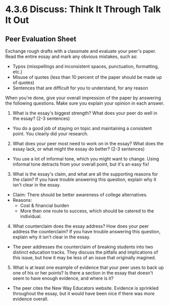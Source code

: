 # 4.3.6 Discuss: Think It Through Talk It Out

## Peer Evaluation Sheet

Exchange rough drafts with a classmate and evaluate your peer's paper. Read the
entire essay and mark any obvious mistakes, such as:

* Typos (misspellings and inconsistent spaces, punctuation, formatting, etc.)
* Misuse of quotes (less than 10 percent of the paper should be made up of
  quotes)
* Sentences that are difficult for you to understand, for any reason

When you're done, give your overall impression of the paper by answering the
following questions. Make sure you explain your opinion in each answer.

1. What is the essay's biggest strength? What does your peer do well in the
   essay? (2-3 sentences)
  * You do a good job of staying on topic and maintaining a consistent point.
    You clearly did your research.
2. What does your peer most need to work on in the essay? What does the essay
   lack, or what might the essay do better? (2-3 sentences)
  * You use a lot of informal tone, which you might want to change. Using
    informal tone detracts from your overall point, but it's an easy fix!
3. What is the essay's claim, and what are all the supporting reasons for the
   claim? If you have trouble answering this question, explain why it isn't
   clear in the essay.
  * Claim: There should be better awareness of college alternatives.
  * Reasons:
    * Cost & financial burden
    * More then one route to success, which should be catered to the
      individual.
4. What counterclaim does the essay address? How does your peer address the
   counterclaim? If you have trouble answering this question, explain why it
   isn't clear in the essay.
  * The peer addresses the counterclaim of breaking students into two distinct
    education tracks. They discuss the pitfalls and implications of this issue,
    but how it may be less of an issue that originally magined.
5. What is at least one example of evidence that your peer uses to back up one
   of his or her points? Is there a section in the essay that doesn't seem to
   have enough evidence, and where is it?
  * The peer cites the New Way Educators website. Evidence is sprinkled
    throughout the essay, but it would have been nice if there was more
    evidence overall.
